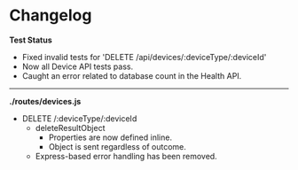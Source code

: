 # Changelog

**Test Status**
* Fixed invalid tests for 'DELETE /api/devices/:deviceType/:deviceId'
* Now all Device API tests pass.
* Caught an error related to database count in the Health API.

---

**./routes/devices.js**
* DELETE /:deviceType/:deviceId
	* deleteResultObject
		* Properties are now defined inline.
		* Object is sent regardless of outcome.
	* Express-based error handling has been removed.
